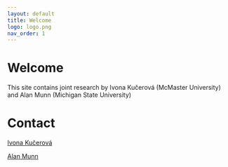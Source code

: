 ```yaml
---
layout: default
title: Welcome
logo: logo.png
nav_order: 1
---
```


# Welcome
This site contains joint research by Ivona Kučerová (McMaster University) and Alan Munn (Michigan State University)


# Contact
[Ivona Kučerová](mailto:ivona@alum.mit.edu)

[Alan Munn](mailto:alan.munn@terpalum.umd.edu)
